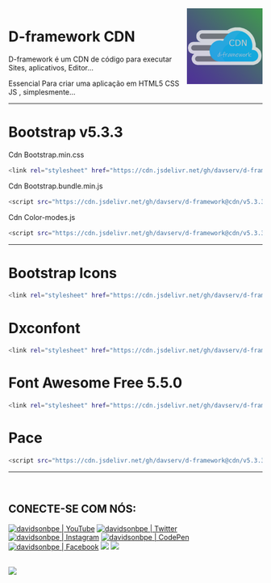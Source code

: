 <img src="https://raw.githubusercontent.com/davserv/d-framework/cdn/favicon.png" min-width="150px" max-width="150px" width="150px" align="right" alt="">

# D-framework CDN

D-framework é um CDN de código para executar Sites, aplicativos, Editor...

Essencial Para criar uma aplicação em HTML5 CSS JS , simplesmente...

----------

# Bootstrap v5.3.3

Cdn Bootstrap.min.css
```bash
<link rel="stylesheet" href="https://cdn.jsdelivr.net/gh/davserv/d-framework@cdn/v5.3.3/css/bootstrap.min.css" />
```

Cdn Bootstrap.bundle.min.js
```bash
<script src="https://cdn.jsdelivr.net/gh/davserv/d-framework@cdn/v5.3.3/js/bootstrap.bundle.min.js"></script>
```

Cdn Color-modes.js
```bash
<script src="https://cdn.jsdelivr.net/gh/davserv/d-framework@cdn/v5.3.3/js/color-modes.js"></script>
```
--------

# Bootstrap Icons

```bash
<link rel="stylesheet" href="https://cdn.jsdelivr.net/gh/davserv/d-framework@cdn/v5.3.3/font/bootstrap-icons.min.css" />
```

# Dxconfont

```bash
<link rel="stylesheet" href="https://cdn.jsdelivr.net/gh/davserv/d-framework@gh-pages/1.0.1/dxconfont/font.css" />
```

# Font Awesome Free 5.5.0

```bash
<link rel="stylesheet" href="https://cdn.jsdelivr.net/gh/davserv/d-framework@gh-pages/1.0.1/dxconfont/font.css" />
```

# Pace

```bash
<script src="https://cdn.jsdelivr.net/gh/davserv/d-framework@cdn/v5.3.3/js/pace.min.js"></script>
```
--------

<br />

## CONECTE-SE COM NÓS:

[<img height="30" src="https://img.shields.io/badge/YouTube-FF0000?style=for-the-badge&logo=youtube&logoColor=white" alt="davidsonbpe | YouTube" />][youtube]
[<img height="30" src="https://img.shields.io/badge/Twitter-1DA1F2?style=for-the-badge&logo=twitter&logoColor=white" alt="davidsonbpe | Twitter" />][twitter]
[<img height="30" src="https://img.shields.io/badge/Instagram-E4405F?style=for-the-badge&logo=instagram&logoColor=white" alt="davidsonbpe | Instagram" />][instagram]
[<img height="30" src="https://img.shields.io/badge/CodePen-003333?style=for-the-badge&logo=CodePen&logoColor=white" alt="davidsonbpe | CodePen" />][CodePen]
[<img height="30" src="https://img.shields.io/badge/Facebook-1877F2?style=for-the-badge&logo=facebook&logoColor=white" alt="davidsonbpe | Facebook" />][facebook]
<a href="mailto:dev7.capital366@passinbox.com" alt="Email">
<img height="30" src="https://img.shields.io/badge/Email-D14836?style=for-the-badge&logo=Minutemailer&logoColor=white" /></a>
<a href="https://br.pinterest.com/davidsonbpe/" alt="Pinterest">
<img height="30" src="https://img.shields.io/badge/Pinterest-FF0000?style=for-the-badge&logo=Pinterest&logoColor=white" /></a>

<br />

<a href="https://emarkdown.pages.dev/?url=raw.githubusercontent.com%2Fdavserv%2Fd-framework%2Fcdn%2FREADME.md" align="right" alt="Visitor count">
<img height="30" src="https://profile-counter.glitch.me/davserv/count.svg" /></a>

<br />


[twitter]: https://twitter.com/davidsonbpe
[youtube]: https://www.youtube.com/channel/UCHqvw9v2Fp6o006lUskoigg/
[instagram]: https://www.instagram.com/davidsonbpe/
[facebook]: https://www.facebook.com/decomrradio/
[CodePen]: https://codepen.io/davidsonbpe/

